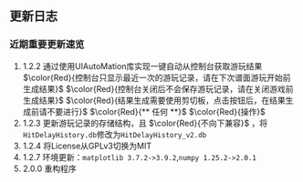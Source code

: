 ## 更新日志
### 近期重要更新速览
1. 1.2.2 通过使用UIAutoMation库实现一键自动从控制台获取游玩结果
    $\color{Red}{控制台只显示最近一次的游玩记录，请在下次谱面游玩开始前生成结果}$
    $\color{Red}{控制台关闭后不会保存游玩记录，请在关闭游戏前生成结果}$
    $\color{Red}{结果生成需要使用剪切板，点击按钮后，在结果生成前请不要进行}$ $\color{Red}{** 任何 **}$ $\color{Red}{操作}$
2. 1.2.3 更新游玩记录的存储结构，且 $\color{Red}{不向下兼容}$ ，将`HitDelayHistory.db`修改为`HitDelayHistory_v2.db`
3. 1.2.4 将License从GPLv3切换为MIT
4. 1.2.7 环境更新：`matplotlib 3.7.2->3.9.2`,`numpy 1.25.2->2.0.1`
5. 2.0.0 重构程序

